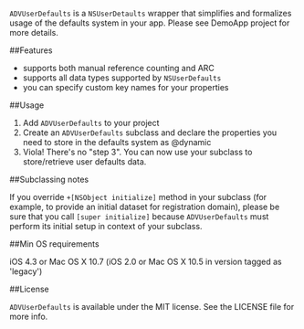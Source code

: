 `ADVUserDefaults` is a `NSUserDetaults` wrapper that simplifies and formalizes usage of the defaults system in your app. Please see DemoApp project for more details.

##Features

- supports both manual reference counting and ARC
- supports all data types supported by `NSUserDefaults`
- you can specify custom key names for your properties

##Usage

1. Add `ADVUserDefaults` to your project
2. Create an `ADVUserDefaults` subclass and declare the properties you need to store in the defaults system as @dynamic
3. Viola! There's no "step 3". You can now use your subclass to store/retrieve user defaults data.

##Subclassing notes

If you override `+[NSObject initialize]` method in your subclass (for example, to provide an initial dataset for registration domain), please be sure that you call `[super initialize]` because `ADVUserDefaults` must perform its initial setup in context of your subclass.

##Min OS requirements

iOS 4.3 or Mac OS X 10.7 (iOS 2.0 or Mac OS X 10.5 in version tagged as 'legacy')

##License

`ADVUserDefaults` is available under the MIT license. See the LICENSE file for more info.